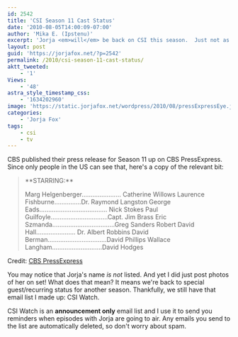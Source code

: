 ```yaml
---
id: 2542
title: 'CSI Season 11 Cast Status'
date: '2010-08-05T14:00:09-07:00'
author: 'Mika E. (Ipstenu)'
excerpt: 'Jorja <em>will</em> be back on CSI this season.  Just not as a full cast member.'
layout: post
guid: 'https://jorjafox.net/?p=2542'
permalink: /2010/csi-season-11-cast-status/
aktt_tweeted:
    - '1'
Views:
    - '48'
astra_style_timestamp_css:
    - '1634202960'
image: 'https://static.jorjafox.net/wordpress/2010/08/pressExpressEye.jpg'
categories:
    - 'Jorja Fox'
tags:
    - csi
    - tv
---
```


CBS published their press release for Season 11 up on CBS PressExpress.  Since only people in the US can see that, here's a copy of the relevant bit:
<blockquote>**STARRING:**

Marg Helgenberger...................... Catherine Willows
Laurence Fishburne...............Dr. Raymond Langston
George Eads...................................... Nick Stokes
Paul Guilfoyle................................Capt. Jim Brass
Eric Szmanda...................................Greg Sanders
Robert David Hall...................... Dr. Albert Robbins
David Berman.................................David Phillips
Wallace Langham............................David Hodges
</blockquote>
Credit: <a href="http://www.cbspressexpress.com/div.php/cbs_entertainment/original?id=231&dpid=56">CBS PressExpress</a>

You may notice that Jorja's name <em>is not</em> listed.  And yet I did just post photos of her on set!  What does that mean?  It means we're back to special guest/recurring status for another season.  Thankfully, we still have that email list I made up: CSI Watch.

CSI Watch is an **announcement only** email list and I use it to send you reminders when episodes with Jorja are going to air.  Any emails you send to the list are automatically deleted, so don't worry about spam.
